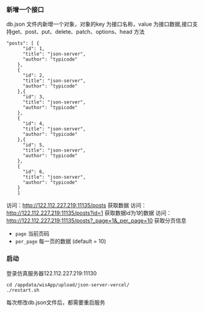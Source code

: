 ### 新增一个接口

db.json 文件内新增一个对象，对象的key 为接口名称，value 为接口数据,接口支持get、post、put、delete、patch、options、head 方法

    "posts": [ {
          "id": 1,
          "title": "json-server",
          "author": "typicode"
        },
        {
          "id": 2,
          "title": "json-server",
          "author": "typicode"
        },{
          "id": 3,
          "title": "json-server",
          "author": "typicode"
        },
        {
          "id": 4,
          "title": "json-server",
          "author": "typicode"
        },{
          "id": 5,
          "title": "json-server",
          "author": "typicode"
        },
        {
          "id": 6,
          "title": "json-server",
          "author": "typicode"
        }
        ]

访问：http://122.112.227.219:11135/posts 获取数据
访问：http://122.112.227.219:11135/posts?id=1 获取数据id为1的数据
访问：http://122.112.227.219:11135/posts?_page=1&_per_page=10 获取分页信息
- `page` 当前页码
- `per_page` 每一页的数据 (default = 10)

### 启动
登录仿真服务器122.112.227.219:11130 

    cd /appdata/wisApp/upload/json-server-vercel/
    ./restart.sh

每次修改db.json文件后，都需要重启服务